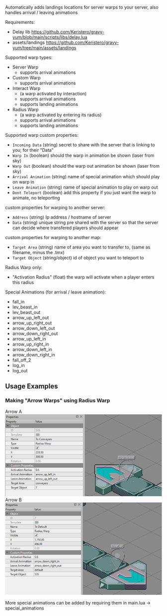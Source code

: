 Automatically adds landings locations for server warps to your server, also handles arrival / leaving animations

Requirements:
- Delay lib https://github.com/Keristero/gravy-yum/blob/main/scripts/libs/delay.lua
- assets/landings https://github.com/Keristero/gravy-yum/tree/main/assets/landings

Supported warp types:
- Server Warp
    - supports arrival animations
- Custom Warp
    - supports arrival animations
- Interact Warp
    - (a warp activated by interaction)
    - supports arrival animations
    - supports landing animations
- Radius Warp
    - (a warp activated by entering its radius)
    - supports arrival animations
    - supports landing animations

Supported warp custom properties:
- `Incoming Data` (string) secret to share with the server that is linking to you; for their "Data"
- `Warp In` (boolean) should the warp in animation be shown (laser from sky)
- `Warp Out` (boolean) should the warp out animation be shown (laser from sky)
- `Arrival Animation` (string) name of special animation which should play on warp in
- `Leave Animation` (string) name of special animation to play on warp out
- `Dont Teleport` (boolean) add this property if you just want the warp to animate, no teleporting

custom properties for warping to another server:
- `Address` (string) Ip address / hostname of server
- `Data` (string) unique string pre shared with the server so that the server can decide where transfered players should appear

custom properties for warping to another map:
- `Target Area` (string) name of area you want to transfer to, (same as filename, minus the .tmx)
- `Target Object` (string/object) id of object you want to teleport to

Radius Warp only:
- "Activation Radius" (float) the warp will activate when a player enters this radius



Special Animations (for arrival / leave animation):
- fall_in
- lev_beast_in
- lev_beast_out
- arrow_up_left_out
- arrow_up_right_out
- arrow_down_left_out
- arrow_down_right_out
- arrow_up_left_in
- arrow_up_right_in
- arrow_down_left_in
- arrow_down_right_in
- fall_off_2
- log_in
- log_out

## Usage Examples

### Making "Arrow Warps" using Radius Warp
Arrow A
![example1](./example-arrow-warp.PNG)
Arrow B
![example2](./example-arrow-warp-2.PNG)

More special animations can be added by requiring them in main.lua -> special_animations